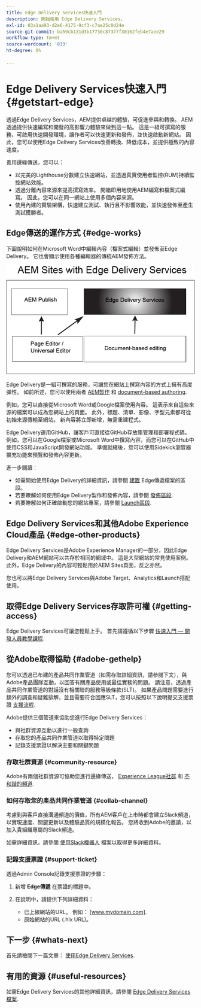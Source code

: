 ```yaml
---
title: Edge Delivery Services快速入門
description: 開始使用 Edge Delivery Services。
exl-id: 03a1aa93-d2e6-4175-9cf3-c7ae25c0d24e
source-git-commit: ba59cb131d3b17730c87377f30162feb4e7aee29
workflow-type: tm+mt
source-wordcount: '833'
ht-degree: 0%

---
```


# Edge Delivery Services快速入門 {#getstart-edge}

透過Edge Delivery Services，AEM提供卓越的體驗，可促進參與和轉換。 AEM透過提供快速編寫和開發的高影響力體驗來做到這一點。 這是一組可撰寫的服務，可啟用快速開發環境，讓作者可以快速更新和發佈，並快速啟動新網站。 因此，您可以使用Edge Delivery Services改善轉換、降低成本，並提供極致的內容速度。

善用邊緣傳送，您可以：

* 以完美的Lighthouse分數建立快速網站，並透過真實使用者監控(RUM)持續監控網站效能。
* 透過分離內容來源來提高撰寫效率。 開箱即用地使用AEM編寫和檔案式編寫。 因此，您可以在同一網站上使用多個內容來源。
* 使用內建的實驗架構，快速建立測試、執行且不影響效能，並快速發佈至產生測試獲勝者。

## Edge傳送的運作方式 {#edge-works}

下圖說明如何在Microsoft Word中編輯內容（檔案式編輯）並發佈至Edge Delivery。 它也會顯示使用各種編輯器的傳統AEM發佈方法。

![Edge Delivery架構](assets/edgedelivery.png)

Edge Delivery是一組可撰寫的服務，可讓您在網站上撰寫內容的方式上擁有高度彈性。 如前所述，您可以使用兩者 [AEM製作](https://experienceleague.adobe.com/docs/experience-manager-cloud-service/content/sites/authoring/getting-started/concepts.html) 和 [document-based authoring](https://www.hlx.live/docs/authoring).

例如，您可以直接從Microsoft Word或Google檔案使用內容。 這表示來自這些來源的檔案可以成為您網站上的頁面。 此外，標題、清單、影像、字型元素都可從初始來源傳輸至網站。 新內容將立即新增，無需重建程式。

Edge Delivery運用GitHub，讓客戶可直接從GitHub存放庫管理和部署程式碼。 例如，您可以在Google檔案或Microsoft Word中撰寫內容，而您可以在GitHub中使用CSS和JavaScript開發網站功能。 準備就緒後，您可以使用Sidekick瀏覽器擴充功能來預覽和發佈內容更新。

進一步閱讀：

* 如需開始使用Edge Delivery的詳細資訊，請參閱 [建置](https://www.hlx.live/docs/#build) Edge傳遞檔案的區段。
* 若要瞭解如何使用Edge Delivery製作和發佈內容，請參閱 [發佈區段](https://www.hlx.live/docs/authoring).
* 若要瞭解如何正確啟動您的網站專案，請參閱 [Launch區段](https://www.hlx.live/docs/#launch).

## Edge Delivery Services和其他Adobe Experience Cloud產品 {#edge-other-products}

Edge Delivery Services是Adobe Experience Manager的一部分，因此Edge Delivery和AEM網站可以共存於相同的網域中。 這是大型網站的常見使用案例。 此外，Edge Delivery的內容可輕鬆用於AEM Sites頁面，反之亦然。

您也可以將Edge Delivery Services與Adobe Target、Analytics和Launch搭配使用。

## 取得Edge Delivery Services存取許可權 {#getting-access}

Edge Delivery Services可讓您輕鬆上手。 首先請遵循以下步驟 [快速入門 — 開發人員教學課程](https://www.hlx.live/developer/tutorial).

## 從Adobe取得協助 {#adobe-gethelp}

您可以透過已布建的產品共同作業管道（如需存取詳細資訊，請參閱下文），與Adobe產品團隊互動，以回答有關產品使用或最佳實務的問題。 請注意，透過產品共同作業管道的對話沒有相關聯的服務等級條款(SLT)。 如果產品問題需要進行額外的調查和疑難排解，並且需要符合回應SLT，您可以按照以下說明提交支援票證 [支援流程](https://experienceleague.adobe.com/?lang=en&amp;support-tab=home#support).

Adobe提供三個管道來協助您進行Edge Delivery Services：

* 與社群資源互動以進行一般查詢
* 存取您的產品共同作業管道以取得特定問題
* 記錄支援票證以解決主要和關鍵問題

### 存取社群資源 {#community-resource}

Adobe有兩個社群資源可協助您進行邊緣傳送， [Experience League社群](https://adobe.ly/3Q6kTKl) 和 [不和諧的頻道](https://discord.gg/YFTKQK8M).

### 如何存取您的產品共同作業管道 {#collab-channel}

考慮到與客戶直接溝通頻道的價值，所有AEM客戶在上市時都會建立Slack頻道，以實現速度、關鍵更新以及體驗品質的規模化報告。 您將收到Adobe的邀請，以加入貴組織專屬的Slack頻道。

如需詳細資訊，請參閱 [使用Slack機器人](https://www.hlx.live/docs/slack) 檔案以取得更多詳細資料。

### 記錄支援票證 {#support-ticket}

透過Admin Console記錄支援票證的步驟：

1. 新增 **Edge傳遞** 在票證的標題中。
2. 在說明中，請提供下列詳細資料：

   * 已上線網站的URL。 例如： [www.mydomain.com].
   * 原始網站的URL (.hlx URL)。

## 下一步 {#whats-next}

首先請檢閱下一篇文章： [使用Edge Delivery Services](/help/edge/using.md).

## 有用的資源 {#useful-resources}

如需Edge Delivery Services的其他詳細資訊，請參閱 [Edge Delivery Services檔案](https://www.hlx.live/docs/).
